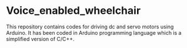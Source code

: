 Voice_enabled_wheelchair
========================

This repository contains codes for driving dc and servo motors using Arduino. It has been coded in Arduino programming language which is a simplified version of C/C++.